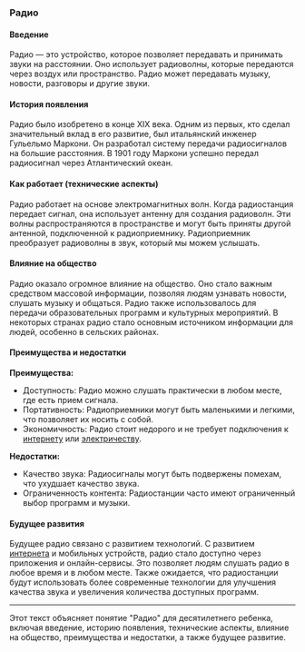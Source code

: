### Радио

#### Введение

Радио — это устройство, которое позволяет передавать и принимать звуки на расстоянии. Оно использует радиоволны, которые передаются через воздух или пространство. Радио может передавать музыку, новости, разговоры и другие звуки.

#### История появления

Радио было изобретено в конце XIX века. Одним из первых, кто сделал значительный вклад в его развитие, был итальянский инженер Гульельмо Маркони. Он разработал систему передачи радиосигналов на большие расстояния. В 1901 году Маркони успешно передал радиосигнал через Атлантический океан.

#### Как работает (технические аспекты)

Радио работает на основе электромагнитных волн. Когда радиостанция передает сигнал, она использует антенну для создания радиоволн. Эти волны распространяются в пространстве и могут быть приняты другой антенной, подключенной к радиоприемнику. Радиоприемник преобразует радиоволны в звук, который мы можем услышать.

#### Влияние на общество

Радио оказало огромное влияние на общество. Оно стало важным средством массовой информации, позволяя людям узнавать новости, слушать музыку и общаться. Радио также использовалось для передачи образовательных программ и культурных мероприятий. В некоторых странах радио стало основным источником информации для людей, особенно в сельских районах.

#### Преимущества и недостатки

**Преимущества:**
- Доступность: Радио можно слушать практически в любом месте, где есть прием сигнала.
- Портативность: Радиоприемники могут быть маленькими и легкими, что позволяет их носить с собой.
- Экономичность: Радио стоит недорого и не требует подключения к [интернету]([Интернет]([Интернет](Интернет.md#интернет).md#интернет).md#интернет) или [электричеству]([Электричество]([Электричество](Электричество.md#электричество).md#электричество).md#электричество).

**Недостатки:**
- Качество звука: Радиосигналы могут быть подвержены помехам, что ухудшает качество звука.
- Ограниченность контента: Радиостанции часто имеют ограниченный выбор программ и музыки.

#### Будущее развития

Будущее радио связано с развитием технологий. С развитием [интернета]([Интернет]([Интернет]([Интернет](Интернет.md#интернет).md#интернет).md#интернет).md#интернет) и мобильных устройств, радио стало доступно через приложения и онлайн-сервисы. Это позволяет людям слушать радио в любое время и в любом месте. Также ожидается, что радиостанции будут использовать более современные технологии для улучшения качества звука и увеличения количества доступных программ.

---

Этот текст объясняет понятие "Радио" для десятилетнего ребенка, включая введение, историю появления, технические аспекты, влияние на общество, преимущества и недостатки, а также будущее развитие.